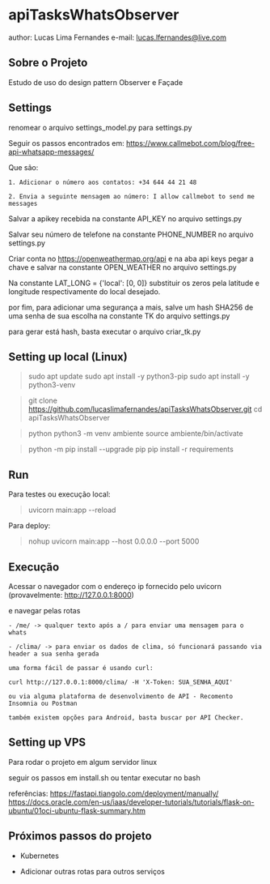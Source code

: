 # apiTasksWhatsObserver

author: Lucas Lima Fernandes
e-mail: lucas.lfernandes@live.com

## Sobre o Projeto

Estudo de uso do design pattern Observer e Façade

## Settings

renomear o arquivo settings_model.py para settings.py

Seguir os passos encontrados em: https://www.callmebot.com/blog/free-api-whatsapp-messages/

Que são:

    1. Adicionar o número aos contatos: +34 644 44 21 48

    2. Envia a seguinte mensagem ao número: I allow callmebot to send me messages

Salvar a apikey recebida na constante API_KEY no arquivo settings.py

Salvar seu número de telefone na constante PHONE_NUMBER no arquivo settings.py

Criar conta no https://openweathermap.org/api e na aba api keys pegar a chave e salvar na constante OPEN_WEATHER no arquivo settings.py

Na constante LAT_LONG = {'local': [0, 0]} substituir os zeros pela latitude e longitude respectivamente do local desejado.

por fim, para adicionar uma segurança a mais, salve um hash SHA256 de uma senha de sua escolha na constante TK do arquivo settings.py

para gerar está hash, basta executar o arquivo criar_tk.py


## Setting up local (Linux)

>sudo apt update
>sudo apt install -y python3-pip
>sudo apt install -y python3-venv

>git clone https://github.com/lucaslimafernandes/apiTasksWhatsObserver.git
>cd apiTasksWhatsObserver

>python
>python3 -m venv ambiente
>source ambiente/bin/activate

>python -m pip install --upgrade pip
>pip install -r requirements


## Run
Para testes ou execução local:
> uvicorn main:app --reload

Para deploy:
> nohup uvicorn main:app --host 0.0.0.0 --port 5000


## Execução

Acessar o navegador com o endereço ip fornecido pelo uvicorn (provavelmente: http://127.0.0.1:8000)

e navegar pelas rotas 

    - /me/ -> qualquer texto após a / para enviar uma mensagem para o whats

    - /clima/ -> para enviar os dados de clima, só funcionará passando via header a sua senha gerada

    uma forma fácil de passar é usando curl:

    curl http://127.0.0.1:8000/clima/ -H 'X-Token: SUA_SENHA_AQUI'

    ou via alguma plataforma de desenvolvimento de API - Recomento Insomnia ou Postman

    também existem opções para Android, basta buscar por API Checker. 


## Setting up VPS

Para rodar o projeto em algum servidor linux

seguir os passos em install.sh ou tentar executar no bash

referências:
https://fastapi.tiangolo.com/deployment/manually/
https://docs.oracle.com/en-us/iaas/developer-tutorials/tutorials/flask-on-ubuntu/01oci-ubuntu-flask-summary.htm


## Próximos passos do projeto

- Kubernetes

- Adicionar outras rotas para outros serviços

